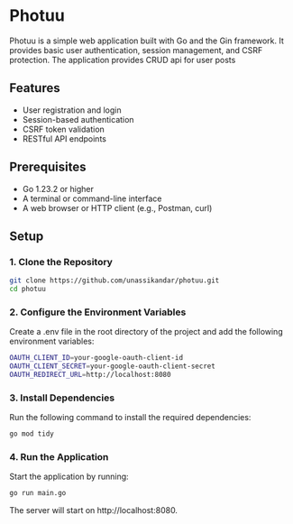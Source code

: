 # Photuu

Photuu is a simple web application built with Go and the Gin framework. It provides basic user authentication, session management, and CSRF protection. The application provides CRUD api for user posts

## Features

- User registration and login
- Session-based authentication
- CSRF token validation
- RESTful API endpoints

## Prerequisites

- Go 1.23.2 or higher
- A terminal or command-line interface
- A web browser or HTTP client (e.g., Postman, curl)

## Setup

### 1. Clone the Repository

```bash
git clone https://github.com/unassikandar/photuu.git
cd photuu
```

### 2. Configure the Environment Variables

Create a .env file in the root directory of the project and add the following environment variables:

```bash
OAUTH_CLIENT_ID=your-google-oauth-client-id
OAUTH_CLIENT_SECRET=your-google-oauth-client-secret
OAUTH_REDIRECT_URL=http://localhost:8080
```

### 3. Install Dependencies

Run the following command to install the required dependencies:

```bash
go mod tidy
```

### 4. Run the Application

Start the application by running:

```bash
go run main.go
```

The server will start on http://localhost:8080.